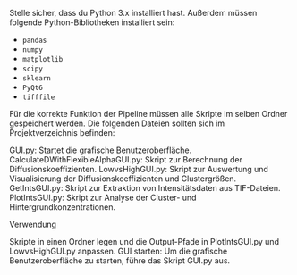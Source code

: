 Stelle sicher, dass du Python 3.x installiert hast. Außerdem müssen folgende Python-Bibliotheken installiert sein:

- `pandas`
- `numpy`
- `matplotlib`
- `scipy`
- `sklearn`
- `PyQt6`
- `tifffile`

Für die korrekte Funktion der Pipeline müssen alle Skripte im selben Ordner gespeichert werden. Die folgenden Dateien sollten sich im Projektverzeichnis befinden:

GUI.py: Startet die grafische Benutzeroberfläche.
CalculateDWithFlexibleAlphaGUI.py: Skript zur Berechnung der Diffusionskoeffizienten.
LowvsHighGUI.py: Skript zur Auswertung und Visualisierung der Diffusionskoeffizienten und Clustergrößen.
GetIntsGUI.py: Skript zur Extraktion von Intensitätsdaten aus TIF-Dateien.
PlotIntsGUI.py: Skript zur Analyse der Cluster- und Hintergrundkonzentrationen.

Verwendung

Skripte in einen Ordner legen und die Output-Pfade in PlotIntsGUI.py und LowvsHighGUI.py anpassen.
GUI starten: Um die grafische Benutzeroberfläche zu starten, führe das Skript GUI.py aus.

